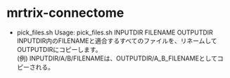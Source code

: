 # mrtrix-connectome

- pick_files.sh
Usage: pick_files.sh INPUTDIR FILENAME OUTPUTDIR  
INPUTDIR内のFILENAMEと適合するすべてのファイルを、リネームしてOUTPUTDIRにコピーします。  
(例) INPUTDIR/A/B/FILENAMEは、OUTPUTDIR/A_B_FILENAMEとしてコピーされる。
